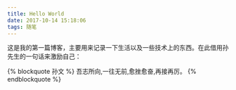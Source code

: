 ```yaml
---
title: Hello World
date: 2017-10-14 15:18:06
tags: 随笔
---
```


这是我的第一篇博客，主要用来记录一下生活以及一些技术上的东西。在此借用孙先生的一句话来激励自己：

{% blockquote 孙文 %}
吾志所向,一往无前,愈挫愈奋,再接再厉。
{% endblockquote %}

